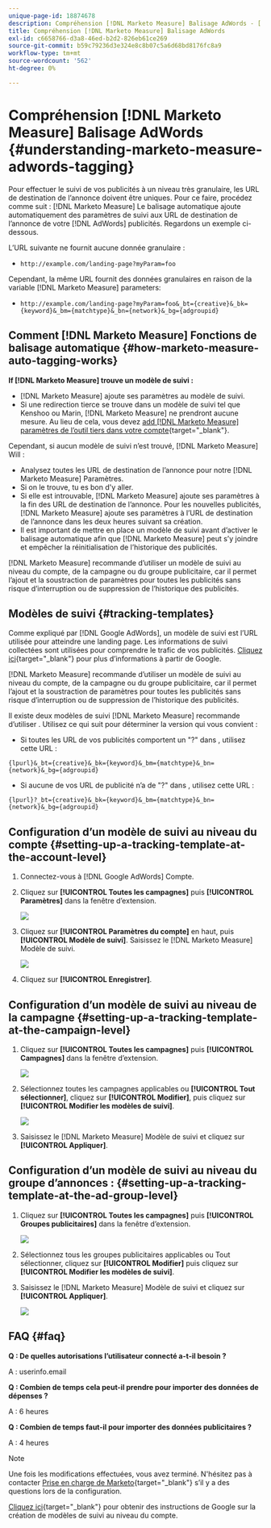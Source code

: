 ```yaml
---
unique-page-id: 18874678
description: Compréhension [!DNL Marketo Measure] Balisage AdWords - [!DNL Marketo Measure] - Documentation du produit
title: Compréhension [!DNL Marketo Measure] Balisage AdWords
exl-id: c6658766-d3a8-46ed-b2d2-826eb61ce269
source-git-commit: b59c79236d3e324e8c8b07c5a6d68bd8176fc8a9
workflow-type: tm+mt
source-wordcount: '562'
ht-degree: 0%

---
```


# Compréhension [!DNL Marketo Measure] Balisage AdWords {#understanding-marketo-measure-adwords-tagging}

Pour effectuer le suivi de vos publicités à un niveau très granulaire, les URL de destination de l’annonce doivent être uniques. Pour ce faire, procédez comme suit : [!DNL Marketo Measure] Le balisage automatique ajoute automatiquement des paramètres de suivi aux URL de destination de l’annonce de votre [!DNL AdWords] publicités. Regardons un exemple ci-dessous.

L’URL suivante ne fournit aucune donnée granulaire :

* `http://example.com/landing-page?myParam=foo`

Cependant, la même URL fournit des données granulaires en raison de la variable [!DNL Marketo Measure] parameters:

* `http://example.com/landing-page?myParam=foo&_bt={creative}&_bk={keyword}&_bm={matchtype}&_bn={network}&_bg={adgroupid}`

## Comment [!DNL Marketo Measure] Fonctions de balisage automatique {#how-marketo-measure-auto-tagging-works}

**If [!DNL Marketo Measure] trouve un modèle de suivi :**

* [!DNL Marketo Measure] ajoute ses paramètres au modèle de suivi.
* Si une redirection tierce se trouve dans un modèle de suivi tel que Kenshoo ou Marin, [!DNL Marketo Measure] ne prendront aucune mesure. Au lieu de cela, vous devez [add [!DNL Marketo Measure] paramètres de l’outil tiers dans votre compte](/help/api-connections/utilizing-marketo-measures-api-connections/how-bid-management-tools-affect-marketo-measure.md){target="_blank"}.

Cependant, si aucun modèle de suivi n’est trouvé, [!DNL Marketo Measure] Will :

* Analysez toutes les URL de destination de l’annonce pour notre [!DNL Marketo Measure] Paramètres.
* Si on le trouve, tu es bon d&#39;y aller.
* Si elle est introuvable, [!DNL Marketo Measure] ajoute ses paramètres à la fin des URL de destination de l’annonce. Pour les nouvelles publicités, [!DNL Marketo Measure] ajoute ses paramètres à l’URL de destination de l’annonce dans les deux heures suivant sa création.
* Il est important de mettre en place un modèle de suivi avant d’activer le balisage automatique afin que [!DNL Marketo Measure] peut s’y joindre et empêcher la réinitialisation de l’historique des publicités.

[!DNL Marketo Measure] recommande d’utiliser un modèle de suivi au niveau du compte, de la campagne ou du groupe publicitaire, car il permet l’ajout et la soustraction de paramètres pour toutes les publicités sans risque d’interruption ou de suppression de l’historique des publicités.

## Modèles de suivi {#tracking-templates}

Comme expliqué par [!DNL Google AdWords], un modèle de suivi est l’URL utilisée pour atteindre une landing page. Les informations de suivi collectées sont utilisées pour comprendre le trafic de vos publicités. [Cliquez ici](https://support.google.com/adwords/answer/7197008?hl=en){target="_blank"} pour plus d’informations à partir de Google.

[!DNL Marketo Measure] recommande d’utiliser un modèle de suivi au niveau du compte, de la campagne ou du groupe publicitaire, car il permet l’ajout et la soustraction de paramètres pour toutes les publicités sans risque d’interruption ou de suppression de l’historique des publicités.

Il existe deux modèles de suivi [!DNL Marketo Measure] recommande d’utiliser . Utilisez ce qui suit pour déterminer la version qui vous convient :

* Si toutes les URL de vos publicités comportent un &quot;?&quot; dans , utilisez cette URL :

`{lpurl}&_bt={creative}&_bk={keyword}&_bm={matchtype}&_bn={network}&_bg={adgroupid}`

* Si aucune de vos URL de publicité n’a de &quot;?&quot; dans , utilisez cette URL :

`{lpurl}?_bt={creative}&_bk={keyword}&_bm={matchtype}&_bn={network}&_bg={adgroupid}`

## Configuration d’un modèle de suivi au niveau du compte {#setting-up-a-tracking-template-at-the-account-level}

1. Connectez-vous à [!DNL Google AdWords] Compte.

1. Cliquez sur **[!UICONTROL Toutes les campagnes]** puis **[!UICONTROL Paramètres]** dans la fenêtre d’extension.

   ![](assets/1.png)

1. Cliquez sur **[!UICONTROL Paramètres du compte]** en haut, puis **[!UICONTROL Modèle de suivi]**. Saisissez le [!DNL Marketo Measure] Modèle de suivi.

   ![](assets/2-1.png)

1. Cliquez sur **[!UICONTROL Enregistrer]**.

## Configuration d’un modèle de suivi au niveau de la campagne {#setting-up-a-tracking-template-at-the-campaign-level}

1. Cliquez sur **[!UICONTROL Toutes les campagnes]** puis **[!UICONTROL Campagnes]** dans la fenêtre d’extension.

   ![](assets/3.png)

1. Sélectionnez toutes les campagnes applicables ou **[!UICONTROL Tout sélectionner]**, cliquez sur **[!UICONTROL Modifier]**, puis cliquez sur **[!UICONTROL Modifier les modèles de suivi]**.

   ![](assets/4-1.png)

1. Saisissez le [!DNL Marketo Measure] Modèle de suivi et cliquez sur **[!UICONTROL Appliquer]**.

## Configuration d’un modèle de suivi au niveau du groupe d’annonces : {#setting-up-a-tracking-template-at-the-ad-group-level}

1. Cliquez sur **[!UICONTROL Toutes les campagnes]** puis **[!UICONTROL Groupes publicitaires]** dans la fenêtre d’extension.

   ![](assets/5-1.png)

1. Sélectionnez tous les groupes publicitaires applicables ou Tout sélectionner, cliquez sur **[!UICONTROL Modifier]** puis cliquez sur **[!UICONTROL Modifier les modèles de suivi]**.

1. Saisissez le [!DNL Marketo Measure] Modèle de suivi et cliquez sur **[!UICONTROL Appliquer]**.

   ![](assets/6-1.png)

## FAQ {#faq}

**Q : De quelles autorisations l’utilisateur connecté a-t-il besoin ?**

A : userinfo.email

**Q : Combien de temps cela peut-il prendre pour importer des données de dépenses ?**

A : 6 heures

**Q : Combien de temps faut-il pour importer des données publicitaires ?**

A : 4 heures

>[!NOTE]
>
>Une fois les modifications effectuées, vous avez terminé. N&#39;hésitez pas à contacter [Prise en charge de Marketo](https://nation.marketo.com/t5/support/ct-p/Support){target="_blank"} s’il y a des questions lors de la configuration.

[Cliquez ici](https://support.google.com/adwords/answer/6076199?hl=en#tracking){target="_blank"} pour obtenir des instructions de Google sur la création de modèles de suivi au niveau du compte.
